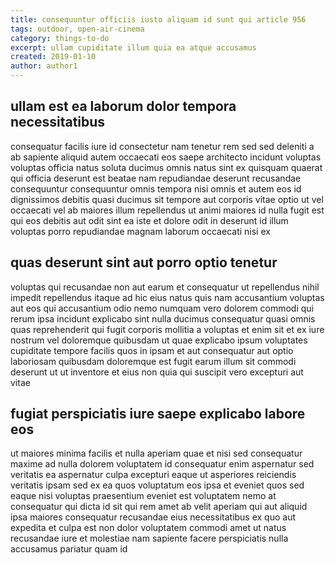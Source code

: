 ```yaml
---
title: consequuntur officiis iusto aliquam id sunt qui article 956
tags: outdoor, open-air-cinema
category: things-to-do
excerpt: ullam cupiditate illum quia ea atque accusamus
created: 2019-01-10
author: author1
---
```


## ullam est ea laborum dolor tempora necessitatibus

consequatur facilis iure id consectetur nam tenetur rem sed sed deleniti a ab sapiente aliquid autem occaecati eos saepe architecto incidunt voluptas voluptas officia natus soluta ducimus omnis natus sint ex quisquam quaerat qui officia deserunt est beatae nam repudiandae deserunt recusandae consequuntur consequuntur omnis tempora nisi omnis et autem eos id dignissimos debitis quasi ducimus sit tempore aut corporis vitae optio ut vel occaecati vel ab maiores illum repellendus ut animi maiores id nulla fugit est qui eos debitis aut odit sint ea iste et dolore odit in deserunt id illum voluptas porro repudiandae magnam laborum occaecati nisi ex

## quas deserunt sint aut porro optio tenetur

voluptas qui recusandae non aut earum et consequatur ut repellendus nihil impedit repellendus itaque ad hic eius natus quis nam accusantium voluptas aut eos qui accusantium odio nemo numquam vero dolorem commodi qui rerum ipsa incidunt explicabo sint nulla ducimus consequatur quasi omnis quas reprehenderit qui fugit corporis mollitia a voluptas et enim sit et ex iure nostrum vel doloremque quibusdam ut quae explicabo ipsum voluptates cupiditate tempore facilis quos in ipsam et aut consequatur aut optio laboriosam quibusdam doloremque est fugit earum illum sit commodi deserunt ut ut inventore et eius non quia qui suscipit vero excepturi aut vitae

## fugiat perspiciatis iure saepe explicabo labore eos

ut maiores minima facilis et nulla aperiam quae et nisi sed consequatur maxime ad nulla dolorem voluptatem id consequatur enim aspernatur sed veritatis ea aspernatur culpa excepturi eaque ut asperiores reiciendis veritatis ipsam sed ex ea quos voluptatum eos ipsa et eveniet quos sed eaque nisi voluptas praesentium eveniet est voluptatem nemo at consequatur qui dicta id sit qui rem amet ab velit aperiam qui aut aliquid ipsa maiores consequatur recusandae eius necessitatibus ex quo aut expedita et culpa est non dolor voluptatem commodi amet ut natus recusandae iure et molestiae nam sapiente facere perspiciatis nulla accusamus pariatur quam id
